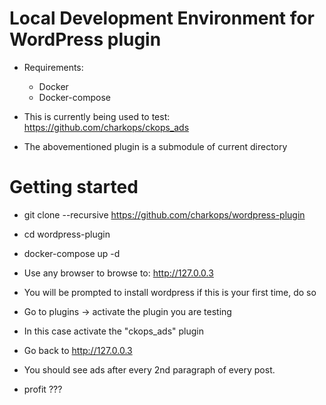 # Local Development Environment for WordPress plugin

* Requirements:
  * Docker
  * Docker-compose

* This is currently being used to test: https://github.com/charkops/ckops_ads
* The abovementioned plugin is a submodule of current directory

# Getting started

* git clone --recursive https://github.com/charkops/wordpress-plugin
* cd wordpress-plugin
* docker-compose up -d

* Use any browser to browse to: http://127.0.0.3
* You will be prompted to install wordpress if this is your first time, do so
* Go to plugins -> activate the plugin you are testing
* In this case activate the "ckops_ads" plugin
* Go back to http://127.0.0.3 
* You should see ads after every 2nd paragraph of every post.
* profit ???
